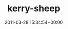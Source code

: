 ---
title:		"kerry-sheep"
type:		"photos"
mediatype:		"upload"
location:		"TBC"
date:		"2011-03-28 15:34:54+00:00"
album:		"landscapes"
filename:		"kerry-sheep.md"
series:		""
cl_public_id:		"landscapes/kerry-sheep"
cl_version:		1497004755
format:		"tiff"
bytes:		8120268
width:		2560
height:		1440
colours:
- "#867E72"
- "#3C3524"
- "#D0CAC1"
- "#746349"
- "#715742"
- "#878D4E"
- "#788844"
- "#7F8073"
- "#413F36"
- "#C9CABF"
- "#333920"
- "#412F21"
- "#83804E"
- "#79837A"
- "#C2C6C2"
- "#C4CBCD"
- "#BAA176"
- "#393F3B"
exposure_mode:		"Manual"
program:		"Manual"
aperture:		"8.0"
focal_length:		"150.0 mm"
iso:		"200"
shutter_speed:		"1/320"
metering:		"Center-weighted average"
flash:		"No Flash"
white_balance:		"As Shot"
colour_temp:		"4700"
has_crop:		"true"
orientation:		"Horizontal (normal)"
camera_model:		"NIKON D200"
lens_info:		"18-200mm f/3.5-5.6"
artist:		"No artist info"
x_resolution:		"300"
y_resolution:		"300"
---
